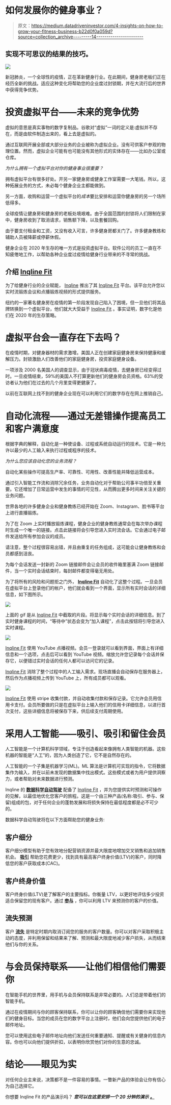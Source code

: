# 如何发展你的健身事业？

> 原文：<https://medium.datadriveninvestor.com/4-insights-on-how-to-grow-your-fitness-business-b22d0f0a059d?source=collection_archive---------14----------------------->

## 实现不可思议的结果的技巧。

![](img/12948e71a2bf0aebc7b504c90832d40f.png)

新冠肺炎，一个全球性的疫情，正在革新健身行业。在此期间，健身房老板们正在经历全新的挑战。适应这种变化将帮助您的企业度过封锁期，并在大流行后的世界中获得竞争优势。

# **投资虚拟平台——未来的竞争优势**

虚拟的意思是真实事物的数字复制品。谷歌对“虚拟”一词的定义是:虚拟并不存在，而是由软件制造出来的，看上去是虚拟的。

通过互联网开展全部或大部分业务的企业被称为虚拟企业。没有可供客户参观的物理位置。然而，虚拟企业可能有也可能没有其他形式的实体存在——比如办公室或仓库。

*为什么拥有一个虚拟平台对你的健身事业很重要？*

拥有虚拟平台有很多好处。开另一家健身房或健身工作室需要一大笔钱。所以，这种拓展业务的方式，未必每个健身企业主都能做到。

另一方面，收购和运营一个虚拟平台的*成本*要比安排和运营你健身房的另一个场所低得多。

全球疫情让健身房和健身房的老板处境艰难。由于全国范围的封锁将人们限制在家中，健身房收到了取消请求，销售额下降，以及套餐回购。

由于要支付租金和工资，又没有收入可言，许多健身房都关门了。许多健身教练和辅助人员被降薪或停薪休假。

健身企业在 2020 年生存的唯一方式是投资虚拟平台。软件公司的员工一直在不知疲倦地工作，以帮助各种企业度过疫情给健身行业带来的不寻常的挑战。

## 介绍 [Inqline Fit](https://fit.inqline.com/)

为了给健身行业的企业赋能， [Inqline](https://ai.inqline.com/machine-learning-for-marketing-customer-segmentation/) 推出了其 [Inqline Fit](https://fit.inqline.com/) 平台。该平台允许您以实时流锻炼会议和点播锻炼视频的形式提供服务。

纽约的一家著名健身房在疫情的第一阶段发现自己陷入了困境，但一旦他们将其品牌转换到一个虚拟平台，他们就大大受益于 [Inqline Fit](https://fit.inqline.com/) 。事实证明，数字化是他们在 2020 年的生存策略。

# **虚拟平台会一直存在下去吗？**

在疫情时期，对健身器材的需求激增。美国人正在创建家庭健身房来保持健康和缓解压力。封锁激励人们改善他们的家庭健身房，投资家庭健身设备。

一项涉及 2000 名美国人的调查显示，由于冠状病毒疫情，去健身房已经变得过时。一旦疫情结束，59%的美国人不打算更新他们的健身房会员资格。63%的受访者认为他们在过去的几个月里变得更健康了。

以前在互联网上找不到的健身企业现在可以利用它们的数字存在在网上推销自己。

# **自动化流程——通过无差错操作提高员工和客户满意度**

根据字典的解释，自动化是一种使设备、过程或系统自动运行的技术。它是一种允许以最少的人工输入来执行过程或程序的技术。

*为什么您应该自动化您的业务流程？*

自动化某些操作可提高生产率、可靠性、可用性、改善性能并降低运营成本。

通过引入智能工作流和消除冗余任务，业务自动化对于帮助公司事半功倍至关重要。它还增加了日常运营中发生的事情的可见性，从而腾出更多时间来关注关键的业务问题。

世界各地的许多健身企业和健身教练已经开始在 Zoom、Instagram、脸书等平台上进行直播锻炼。

为了在 Zoom 上实时播放锻炼课程，健身企业的健身教练通常会在每次举办课程时生成一个唯一的链接。点击此链接将会引导您进入实时流会话。它会通过电子邮件发送给所有参加会议的成员。

请注意，整个过程很容易出错，并且由重复的任务组成，这可能会让健身教练和会员都感到沮丧。

为每个会话发送一封新的 Zoom 链接邮件会让会员的收件箱里塞满 Zoom 链接邮件，当一个实时会话结束时，每封邮件都变得毫无用处。

为了将所有的风险和问题拒之门外， [**Inqline Fit**](https://fit.inqline.com/) 自动化了这整个过程。一旦会员在虚拟平台上登录他们的帐户，他们就会看到一个界面，显示所有实时会话的详细信息，如下图所示。

![](img/b37f97feb4a0ab23955821bf6c8706db.png)

上面的 gif 是从 [Inqline Fit](https://fit.inqline.com/) 中截取的片段。将显示每个实时会话的详细信息。到了实时健身课程的时间，“等待中”状态会变为“加入课程”，点击此按钮将引导您进入实时课程。

![](img/671d43e53a83a8a6105805a943f1aefe.png)

[Inqline Fit](https://fit.inqline.com/) 使用 YouTube 点播视频。会员一登录就可以看到界面，界面上有详细信息和一个选项，点击后可以看到 YouTube 视频。缩放允许您记录每个会话并保存它，以便错过实时会话的任何人都可以访问它的记录。

[Inqline Fit](https://fit.inqline.com/) 消除了整个过程中的人工输入需求。现场直播会自动保存在服务器上，然后作为点播视频上传到 YouTube 上，所有成员都可以观看。

![](img/f02e14a1cc527dd93d9b8ed0498b8446.png)

[Inqline Fit](https://fit.inqline.com/) 使用 stripe 收集付款，并自动收集付款和保存记录。它允许会员用信用卡支付。会员所要做的只是在虚拟平台上输入他们的信用卡详细信息，以进行首次支付，这些详细信息将被保存下来，供后续支付周期使用。

# **采用人工智能——吸引、吸引和留住会员**

人工智能是一个计算机科学领域，专注于创造看起来像拥有人类智能的机器。这些机器的智能是“人工”的，因为人类创造了它，它不是自然存在的。

人工智能的一个子集是机器学习(ML)。ML 算法是计算机可实现的指令，它将数据集作为输入，并在以前未发现的数据集中找出模式。这些模式或者为用户提供洞察力，或者帮助对未来数据进行预测。

Inqline 的 [**数据科学自动驾驶**](https://ai.inqline.com/products/) 配备了 [Inqline Fit](https://fit.inqline.com/) ，并为您提供实时预测和可操作的见解，以最佳地优化您客户的旅程。这是一个由三种产品(名称:吸引、参与、保留)组成的包，对于任何企业的蓬勃发展和将损失保持在最低程度都是必不可少的。

数据科学自动驾驶将在以下方面帮助您的健身业务:

## **客户细分**

客户细分模型有助于您有效地分配营销资源并最大限度地增加交叉销售和追加销售机会。 [**吸引**](https://ai.inqline.com/products/) 帮助您花费更少，找到具有最高客户终身价值(LTV)的客户，同时降低您的客户获取成本(CAC)。

## **客户终身价值**

客户终身价值(LTV)是了解客户的主要指标。你衡量 LTV，以更好地评估多少投资适合保留您的现有客户。通过 [**参与**](https://ai.inqline.com/products/) ，你可以利用 LTV 来预测你的客户的价值。

## **流失预测**

客户 [**流失**](https://ai.inqline.com/products/) 是特定时期内取消订阅您的服务的客户数量。你可以对客户采取积极主动的态度，并利用保留和结果来了解、预测和最大限度地减少客户损失，从而结束他们与你的关系。

# 与会员保持联系——让他们相信他们需要你

在智能手机的世界里，用手机与会员保持联系是非常必要的。人们总是带着他们的智能手机。

通过在疫情期间与你的顾客保持联系，你可以让你的顾客确信他们需要你来实现他们的健身目标。当您的成员在您的数字平台上注册时，他们会向您提供他们的电子邮件地址。

您可以使用这些电子邮件地址向他们发送任何重要通知、提醒或有关健身的信息内容。你也可以向他们提供折扣，以表明你欣赏他们对你的生意的忠诚。

# **结论——眼见为实**

对任何企业主来说，决策都不是一件容易的事情。一瞥新产品的体验会让你有信心为自己选择它。

你想要 Inqline Fit 的产品演示吗？ ***您可以在这里安排一个 20 分钟的演示*** [***。***](https://fit.inqline.com/)